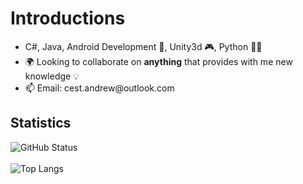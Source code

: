 <h1>Introductions</h1>

<ul>
  <li> C#, Java, Android Development 📱, Unity3d 🎮, Python 👨‍💻
  <li> 🌍 Looking to collaborate on <b>anything</b> that provides with me new knowledge 💡
  <li> 📫 Email: cest.andrew@outlook.com
</ul>

<h2>Statistics</h2>

![GitHub Status](https://github-readme-stats.vercel.app/api?username=PurCHES5&theme=dracula&show_icons=true&count_private=true&include_all_commits=true)
<br><br>
![Top Langs](https://github-readme-stats.vercel.app/api/top-langs/?username=PurCHES5&theme=dracula)
